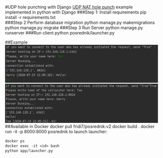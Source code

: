 #UDP hole punching with Django
[UDP NAT hole punch](https://en.wikipedia.org/wiki/UDP_hole_punching) example implemented in python with Django
###Step 1: Install requirements
    pip install -r requirements.txt  
###Step 2 Perform database migration
    python manage.py makemigrations
    python manage.py migrate
###Step 3 Run Server
    python manage.py runserver
###Run client
    python posrednik/launcher.py

##Example
![alt text](img/u1.png)
![alt text](img/u2.png)
##Available in Docker
    docker pull fridi7/posrednik:v2
    docker build .
    docker run -it -p 8000:8000 posrednik
to launch launcher:

    docker ps
    docker exec -it <id> bash
    python app/launcher.py